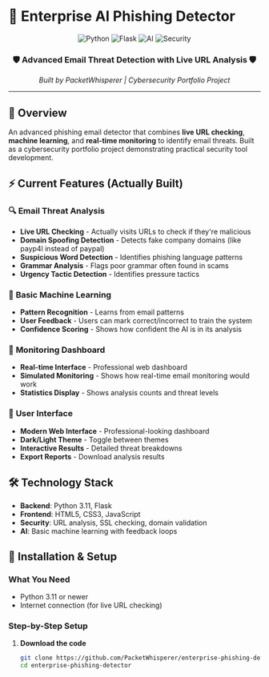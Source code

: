 # 🚀 Enterprise AI Phishing Detector

<div align="center">
  <img src="https://img.shields.io/badge/Python-3.11+-blue.svg" alt="Python">
  <img src="https://img.shields.io/badge/Flask-2.3+-green.svg" alt="Flask">
  <img src="https://img.shields.io/badge/AI-Machine%20Learning-purple.svg" alt="AI">
  <img src="https://img.shields.io/badge/Security-Cybersecurity-red.svg" alt="Security">
</div>

<div align="center">
  <h3>🛡️ Advanced Email Threat Detection with Live URL Analysis 🛡️</h3>
  <p><em>Built by PacketWhisperer | Cybersecurity Portfolio Project</em></p>
</div>

---

## 🌟 Overview

An advanced phishing email detector that combines **live URL checking**, **machine learning**, and **real-time monitoring** to identify email threats. Built as a cybersecurity portfolio project demonstrating practical security tool development.

## ⚡ Current Features (Actually Built)

### 🔍 **Email Threat Analysis**
- **Live URL Checking** - Actually visits URLs to check if they're malicious
- **Domain Spoofing Detection** - Detects fake company domains (like payp4l instead of paypal)
- **Suspicious Word Detection** - Identifies phishing language patterns
- **Grammar Analysis** - Flags poor grammar often found in scams
- **Urgency Tactic Detection** - Identifies pressure tactics

### 🤖 **Basic Machine Learning**
- **Pattern Recognition** - Learns from email patterns
- **User Feedback** - Users can mark correct/incorrect to train the system
- **Confidence Scoring** - Shows how confident the AI is in its analysis

### 📡 **Monitoring Dashboard**
- **Real-time Interface** - Professional web dashboard
- **Simulated Monitoring** - Shows how real-time email monitoring would work
- **Statistics Display** - Shows analysis counts and threat levels

### 🎨 **User Interface**
- **Modern Web Interface** - Professional-looking dashboard
- **Dark/Light Theme** - Toggle between themes
- **Interactive Results** - Detailed threat breakdowns
- **Export Reports** - Download analysis results

## 🛠️ Technology Stack

- **Backend**: Python 3.11, Flask
- **Frontend**: HTML5, CSS3, JavaScript
- **Security**: URL analysis, SSL checking, domain validation
- **AI**: Basic machine learning with feedback loops

## 🔧 Installation & Setup

### What You Need
- Python 3.11 or newer
- Internet connection (for live URL checking)

### Step-by-Step Setup

1. **Download the code**
   ```bash
   git clone https://github.com/PacketWhisperer/enterprise-phishing-detector.git
   cd enterprise-phishing-detector